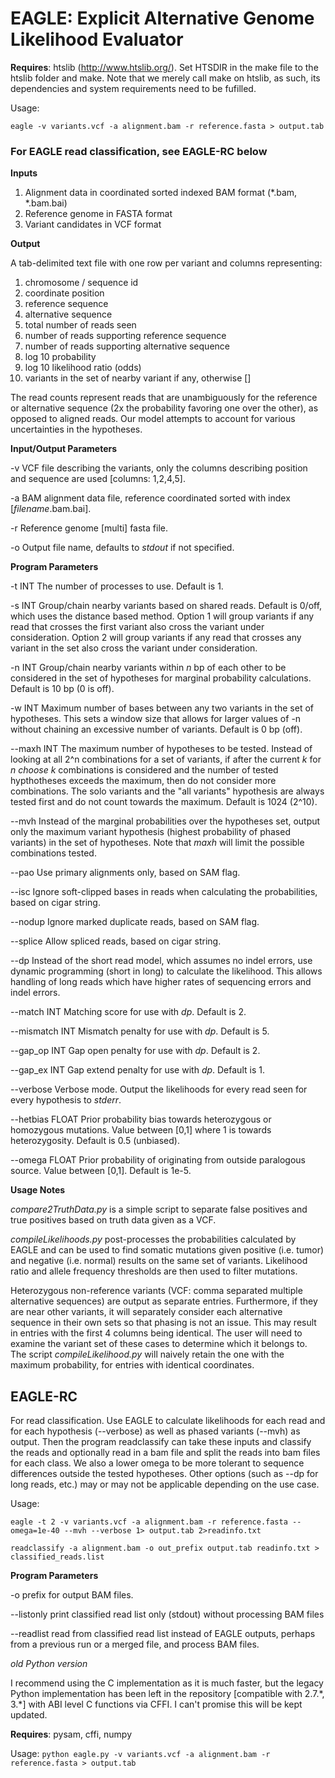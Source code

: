 # EAGLE: Explicit Alternative Genome Likelihood Evaluator

**Requires**: htslib (http://www.htslib.org/). Set HTSDIR in the make file to the htslib folder and make.  Note that we merely call make on htslib, as such, its dependencies and system requirements need to be fufilled.

Usage: 

`eagle -v variants.vcf -a alignment.bam -r reference.fasta > output.tab`

### For EAGLE read classification, see EAGLE-RC below

**Inputs**

1. Alignment data in coordinated sorted indexed BAM format (\*\.bam, \*\.bam.bai)
2. Reference genome in FASTA format
3. Variant candidates in VCF format

**Output**

A tab-delimited text file with one row per variant and columns representing:

1. chromosome / sequence id
2. coordinate position
3. reference sequence
4. alternative sequence
5. total number of reads seen
6. number of reads supporting reference sequence
7. number of reads supporting alternative sequence
8. log 10 probability
9. log 10 likelihood ratio (odds)
10. variants in the set of nearby variant if any, otherwise []

The read counts represent reads that are unambiguously for the reference or alternative sequence (2x the probability favoring one over the other), as opposed to aligned reads. Our model attempts to account for various uncertainties in the hypotheses.

**Input/Output Parameters**

-v  VCF file describing the variants, only the columns describing position and sequence are used [columns: 1,2,4,5].

-a  BAM alignment data file, reference coordinated sorted with index [*filename*.bam.bai].

-r  Reference genome [multi] fasta file.

-o  Output file name, defaults to *stdout* if not specified.

**Program Parameters**

-t INT  The number of processes to use.  Default is 1.

-s INT  Group/chain nearby variants based on shared reads.  Default is 0/off, which uses the distance based method.  Option 1 will group variants if any read that crosses the first variant also cross the variant under consideration.  Option 2 will group variants if any read that crosses any variant in the set also cross the variant under consideration.

-n INT  Group/chain nearby variants within *n* bp of each other to be considered in the set of hypotheses for marginal probability calculations.  Default is 10 bp (0 is off).

-w INT  Maximum number of bases between any two variants in the set of hypotheses. This sets a window size that allows for larger values of -n without chaining an excessive number of variants.  Default is 0 bp (off).

--maxh INT  The maximum number of hypotheses to be tested.  Instead of looking at all 2^n combinations for a set of variants, if after the current *k* for *n choose k* combinations is considered and the number of tested hypthotheses exceeds the maximum, then do not consider more combinations.  The solo variants and the "all variants" hypothesis are always tested first and do not count towards the maximum.  Default is 1024 (2^10).

--mvh  Instead of the marginal probabilities over the hypotheses set, output only the maximum variant hypothesis (highest probability of phased variants) in the set of hypotheses.  Note that *maxh* will limit the possible combinations tested.

--pao  Use primary alignments only, based on SAM flag.

--isc  Ignore soft-clipped bases in reads when calculating the probabilities, based on cigar string.

--nodup  Ignore marked duplicate reads, based on SAM flag.

--splice  Allow spliced reads, based on cigar string.

--dp  Instead of the short read model, which assumes no indel errors, use dynamic programming (short in long) to calculate the likelihood.  This allows handling of long reads which have higher rates of sequencing errors and indel errors.

--match INT  Matching score for use with *dp*.  Default is 2.

--mismatch INT  Mismatch penalty for use with *dp*.  Default is 5.

--gap\_op INT  Gap open penalty for use with *dp*.  Default is 2.

--gap\_ex INT  Gap extend penalty for use with *dp*.  Default is 1.

--verbose  Verbose mode.  Output the likelihoods for every read seen for every hypothesis to *stderr*.

--hetbias FLOAT  Prior probability bias towards heterozygous or homozygous mutations.  Value between [0,1] where 1 is towards heterozygosity.  Default is 0.5 (unbiased).

--omega FLOAT  Prior probability of originating from outside paralogous source.  Value between [0,1].  Default is 1e-5.

**Usage Notes**

*compare2TruthData.py* is a simple script to separate false positives and true positives based on truth data given as a VCF. 

*compileLikelihoods.py* post-processes the probabilities calculated by EAGLE and can be used to find somatic mutations given positive (i.e. tumor) and negative (i.e. normal) results on the same set of variants. Likelihood ratio and allele frequency thresholds are then used to filter mutations.

Heterozygous non-reference variants (VCF: comma separated multiple alternative sequences) are output as separate entries. Furthermore, if they are near other variants, it will separately consider each alternative sequence in their own sets so that phasing is not an issue. This may result in entries with the first 4 columns being identical. The user will need to examine the variant set of these cases to determine which it belongs to. The script *compileLikelihood.py* will naively retain the one with the maximum probability, for entries with identical coordinates.

## EAGLE-RC

For read classification.  Use EAGLE to calculate likelihoods for each read and for each hypothesis (--verbose) as well as phased variants (--mvh) as output.  Then the program readclassify can take these inputs and classify the reads and optionally read in a bam file and split the reads into bam files for each class.  We also a lower omega to be more tolerant to sequence differences outside the tested hypotheses.  Other options (such as --dp for long reads, etc.) may or may not be applicable depending on the use case.

Usage: 

`eagle -t 2 -v variants.vcf -a alignment.bam -r reference.fasta --omega=1e-40 --mvh --verbose 1> output.tab 2>readinfo.txt`

`readclassify -a alignment.bam -o out_prefix output.tab readinfo.txt > classified_reads.list`

**Program Parameters**

-o  prefix for output BAM files.

--listonly  print classified read list only (stdout) without processing BAM files

--readlist  read from classified read list instead of EAGLE outputs, perhaps from a previous run or a merged file, and process BAM files.


*old Python version*

I recommend using the C implementation as it is much faster, but the legacy Python implementation has been left in the repository [compatible with 2\.7\.\*, 3\.\*] with ABI level C functions via CFFI. I can't promise this will be kept updated.

**Requires**: pysam, cffi, numpy

Usage: `python eagle.py -v variants.vcf -a alignment.bam -r reference.fasta > output.tab`


